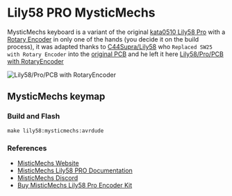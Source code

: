 # Lily58 PRO MysticMechs

MysticMechs keyboard is a variant of the original [kata0510 Lily58 Pro](https://github.com/kata0510/Lily58/tree/master/Pro) with a [Rotary Encoder](https://es.aliexpress.com/item/32878005096.html?spm=a2g0o.productlist.0.0.48255974Qnrppg&ad_pvid=202012080219457771993672626600000304326_1&s=p) in only one of the hands (you decide it on the build process), it was adapted thanks to [C44Supra/Lily58](https://github.com/C44Supra) who `Replaced SW25 with Rotary Encoder` into the [original PCB](https://github.com/kata0510/Lily58/tree/master/Pro/PCB) and he left it here [Lily58/Pro/PCB with RotaryEncoder](https://github.com/C44Supra/Lily58/tree/master/Pro/PCB%20with%20Rotary%20Encoder)

![Lily58/Pro/PCB with RotaryEncoder](https://cdn.shopify.com/s/files/1/0256/3922/3386/products/20191119_072434_1_740x.jpg?v=1578761622)

## MysticMechs keymap

### Build and Flash

    make lily58:mysticmechs:avrdude

### References

* [MisticMechs Website](https://mysticmechs.com)
* [MisticMechs Lily58 PRO Documentation](https://mysticmechs.com/pages/lily58-pro-documentation)
* [MisticMechs Discord](https://discord.gg/f7dyBZS)
* [Buy MisticMechs Lily58 Pro Encoder Kit](https://mysticmechs.com/products/lily58-pro-kit?variant=31711752159322)
